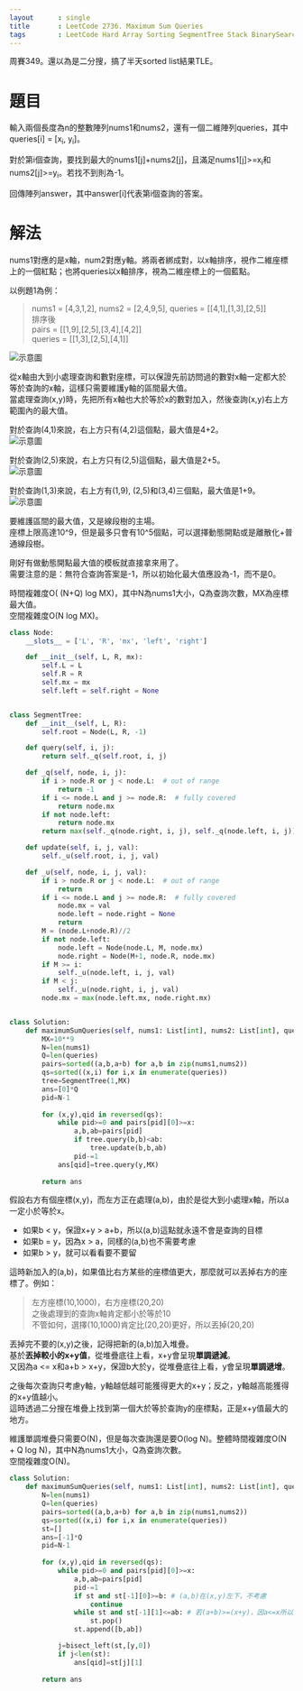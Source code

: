 ```yaml
--- 
layout      : single
title       : LeetCode 2736. Maximum Sum Queries
tags        : LeetCode Hard Array Sorting SegmentTree Stack BinarySearch
---
```

周賽349。還以為是二分搜，搞了半天sorted list結果TLE。  

# 題目
輸入兩個長度為n的整數陣列nums1和nums2，還有一個二維陣列queries，其中queries[i] = [x<sub>i</sub>, y<sub>i</sub>]。  

對於第i個查詢，要找到最大的nums1[j]+nums2[j]，且滿足nums1[j]>=x<sub>i</sub>和nums2[j]>=y<sub>i</sub>。若找不到則為-1。  

回傳陣列answer，其中answer[i]代表第i個查詢的答案。  

# 解法
nums1對應的是x軸，num2對應y軸。將兩者綁成對，以x軸排序，視作二維座標上的一個紅點；也將queries以x軸排序，視為二維座標上的一個藍點。  

以例題1為例：  
> nums1 = [4,3,1,2], nums2 = [2,4,9,5], queries = [[4,1],[1,3],[2,5]]  
> 排序後  
> pairs = [[1,9],[2,5],[3,4],[4,2]]  
> queries = [[1,3],[2,5],[4,1]]  

![示意圖](/assets/img/2736-1.jpg)  

從x軸由大到小處理查詢和數對座標，可以保證先前訪問過的數對x軸一定都大於等於查詢的x軸，這樣只需要維護y軸的區間最大值。  
當處理查詢(x,y)時，先把所有x軸也大於等於x的數對加入，然後查詢(x,y)右上方範圍內的最大值。  

對於查詢(4,1)來說，右上方只有(4,2)這個點，最大值是4+2。  
![示意圖](/assets/img/2736-2.jpg)  

對於查詢(2,5)來說，右上方只有(2,5)這個點，最大值是2+5。  
![示意圖](/assets/img/2736-3.jpg)  

對於查詢(1,3)來說，右上方有(1,9), (2,5)和(3,4)三個點，最大值是1+9。  
![示意圖](/assets/img/2736-4.jpg)  

要維護區間的最大值，又是線段樹的主場。  
座標上限高達10^9，但是最多只會有10^5個點，可以選擇動態開點或是離散化+普通線段樹。  

剛好有做動態開點最大值的模板就直接拿來用了。  
需要注意的是：無符合查詢答案是-1，所以初始化最大值應設為-1，而不是0。  

時間複雜度O( (N+Q) log MX)，其中N為nums1大小，Q為查詢次數，MX為座標最大值。  
空間複雜度O(N log MX)。  

```python
class Node:
    __slots__ = ['L', 'R', 'mx', 'left', 'right']

    def __init__(self, L, R, mx):
        self.L = L
        self.R = R
        self.mx = mx
        self.left = self.right = None


class SegmentTree:
    def __init__(self, L, R):
        self.root = Node(L, R, -1)

    def query(self, i, j):
        return self._q(self.root, i, j)

    def _q(self, node, i, j):
        if i > node.R or j < node.L:  # out of range
            return -1
        if i <= node.L and j >= node.R:  # fully covered
            return node.mx
        if not node.left:
            return node.mx
        return max(self._q(node.right, i, j), self._q(node.left, i, j))

    def update(self, i, j, val):
        self._u(self.root, i, j, val)

    def _u(self, node, i, j, val):
        if i > node.R or j < node.L:  # out of range
            return
        if i <= node.L and j >= node.R:  # fully covered
            node.mx = val
            node.left = node.right = None
            return
        M = (node.L+node.R)//2
        if not node.left:
            node.left = Node(node.L, M, node.mx)
            node.right = Node(M+1, node.R, node.mx)
        if M >= i:
            self._u(node.left, i, j, val)
        if M < j:
            self._u(node.right, i, j, val)
        node.mx = max(node.left.mx, node.right.mx)


class Solution:
    def maximumSumQueries(self, nums1: List[int], nums2: List[int], queries: List[List[int]]) -> List[int]:
        MX=10**9
        N=len(nums1)
        Q=len(queries)
        pairs=sorted((a,b,a+b) for a,b in zip(nums1,nums2))
        qs=sorted((x,i) for i,x in enumerate(queries))
        tree=SegmentTree(1,MX)
        ans=[0]*Q
        pid=N-1
        
        for (x,y),qid in reversed(qs):
            while pid>=0 and pairs[pid][0]>=x:
                a,b,ab=pairs[pid]
                if tree.query(b,b)<ab:
                    tree.update(b,b,ab)
                pid-=1
            ans[qid]=tree.query(y,MX)
        
        return ans
```

假設右方有個座標(x,y)，而左方正在處理(a,b)，由於是從大到小處理x軸，所以a一定小於等於x。  
- 如果b < y，保證x+y > a+b，所以(a,b)這點就永遠不會是查詢的目標  
- 如果b = y，因為x > a，同樣的(a,b)也不需要考慮  
- 如果b > y，就可以看看要不要留  

這時新加入的(a,b)，如果值比右方某些的座標值更大，那麼就可以丟掉右方的座標了。例如：  
> 左方座標(10,1000)，右方座標(20,20)  
> 之後處理到的查詢x軸肯定都小於等於10  
> 不管如何，選擇(10,1000)肯定比(20,20)更好，所以丟掉(20,20)  

丟掉完不要的(x,y)之後，記得把新的(a,b)加入堆疊。  
基於**丟掉較小的x+y值**，從堆疊底往上看，x+y會呈現**單調遞減**。  
又因為a <= x和a+b > x+y，保證b大於y，從堆疊底往上看，y會呈現**單調遞增**。  

之後每次查詢只考慮y軸，y軸越低越可能獲得更大的x+y；反之，y軸越高能獲得的x+y值越小。  
這時透過二分搜在堆疊上找到第一個大於等於查詢y的座標點，正是x+y值最大的地方。  

維護單調堆疊只需要O(N)，但是每次查詢還是要O(log N)。整體時間複雜度O(N + Q log N)，其中N為nums1大小，Q為查詢次數。  
空間複雜度O(N)。  

```python
class Solution:
    def maximumSumQueries(self, nums1: List[int], nums2: List[int], queries: List[List[int]]) -> List[int]:
        N=len(nums1)
        Q=len(queries)
        pairs=sorted((a,b,a+b) for a,b in zip(nums1,nums2))
        qs=sorted((x,i) for i,x in enumerate(queries))
        st=[]
        ans=[-1]*Q
        pid=N-1
        
        for (x,y),qid in reversed(qs):
            while pid>=0 and pairs[pid][0]>=x:
                a,b,ab=pairs[pid]
                pid-=1
                if st and st[-1][0]>=b: # (a,b)在(x,y)左下，不考慮
                    continue
                while st and st[-1][1]<=ab: # 若(a+b)>=(x+y)，因a<=x所以保證b>=y，之後不再考慮(x,y)
                    st.pop()
                st.append([b,ab])

            j=bisect_left(st,[y,0])
            if j<len(st):
                ans[qid]=st[j][1]
        
        return ans
```